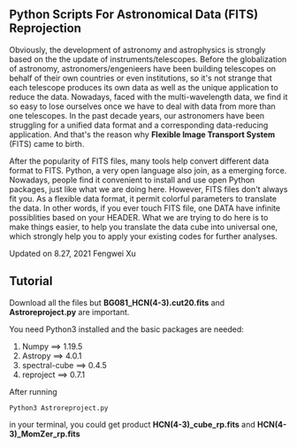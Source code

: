 ## Python Scripts For Astronomical Data (FITS) Reprojection

Obviously, the development of astronomy and astrophysics is strongly based on the the update of instruments/telescopes. Before the globalization of astronomy, astronomers/engenieers have been building telescopes on behalf of their own countries or even institutions, so it's not strange that each telescope produces its own data as well as the unique application to reduce the data. Nowadays, faced with the multi-wavelength data, we find it so easy to lose ourselves once we have to deal with data from more than one telescopes. In the past decade years, our astronomers have been struggling for a unified data format and a corresponding data-reducing application. And that's the reason why **Flexible Image Transport System** (FITS) came to birth.

After the popularity of FITS files, many tools help convert different data format to FITS. Python, a very open language also join, as a emerging force. Nowadays, people find it convenient to install and use open Python packages, just like what we are doing here. However, FITS files don't always fit you. As a flexible data format, it permit colorful parameters to translate the data. In other words, if you ever touch FITS file, one DATA have infinite possiblities based on your HEADER. What we are trying to do here is to make things easier, to help you translate the data cube into universal one, which strongly help you to apply your existing codes for further analyses.

Updated on 8.27, 2021
Fengwei Xu

## Tutorial
Download all the files but **BG081_HCN(4-3).cut20.fits** and **Astroreproject.py** are important.

You need Python3 installed and the basic packages are needed:
1. Numpy ==> 1.19.5
2. Astropy ==> 4.0.1
3. spectral-cube ==> 0.4.5
4. reproject ==> 0.7.1

After running
```terminal
Python3 Astroreproject.py
```
in your terminal, you could get product **HCN(4-3)_cube_rp.fits** and **HCN(4-3)_MomZer_rp.fits**
